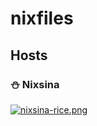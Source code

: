 # nixfiles

## Hosts

### ⛄ Nixsina
[![nixsina-rice.png](https://i.postimg.cc/y8bgffK7/nixsina-rice.png)](https://postimg.cc/K1t8jD4W)